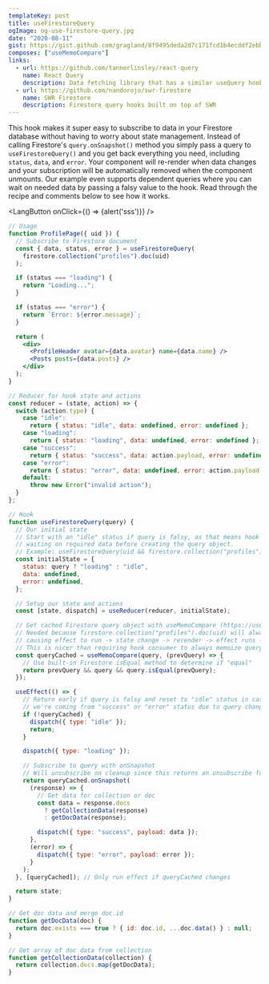 ```yaml
---
templateKey: post
title: useFirestoreQuery
ogImage: og-use-firestore-query.jpg
date: "2020-08-11"
gist: https://gist.github.com/gragland/8f9495deda2d7c171fcd1b4ecddf2ebb
composes: ["useMemoCompare"]
links:
  - url: https://github.com/tannerlinsley/react-query
    name: React Query
    description: Data fetching library that has a similar useQuery hook and inspired the API for this example.
  - url: https://github.com/nandorojo/swr-firestore
    name: SWR Firestore
    description: Firestore query hooks built on top of SWR
---
```


This hook makes it super easy to subscribe to data in your Firestore database without having to worry about state management. Instead of calling Firestore's `query.onSnapshot()` method you simply pass a query to `useFirestoreQuery()` and you get back everything you need, including `status`, `data`, and `error`. Your component will re-render when data changes and your subscription will be automatically removed when the component unmounts. Our example even supports dependent queries where you can wait on needed data by passing a falsy value to the hook. Read through the recipe and comments below to see how it works.


<LangButton onClick={() => {alert('sss')}} />

```jsx
// Usage
function ProfilePage({ uid }) {
  // Subscribe to Firestore document
  const { data, status, error } = useFirestoreQuery(
    firestore.collection("profiles").doc(uid)
  );

  if (status === "loading") {
    return "Loading...";
  }

  if (status === "error") {
    return `Error: ${error.message}`;
  }

  return (
    <div>
      <ProfileHeader avatar={data.avatar} name={data.name} />
      <Posts posts={data.posts} />
    </div>
  );
}

// Reducer for hook state and actions
const reducer = (state, action) => {
  switch (action.type) {
    case "idle":
      return { status: "idle", data: undefined, error: undefined };
    case "loading":
      return { status: "loading", data: undefined, error: undefined };
    case "success":
      return { status: "success", data: action.payload, error: undefined };
    case "error":
      return { status: "error", data: undefined, error: action.payload };
    default:
      throw new Error("invalid action");
  }
};

// Hook
function useFirestoreQuery(query) {
  // Our initial state
  // Start with an "idle" status if query is falsy, as that means hook consumer is
  // waiting on required data before creating the query object.
  // Example: useFirestoreQuery(uid && firestore.collection("profiles").doc(uid))
  const initialState = {
    status: query ? "loading" : "idle",
    data: undefined,
    error: undefined,
  };

  // Setup our state and actions
  const [state, dispatch] = useReducer(reducer, initialState);

  // Get cached Firestore query object with useMemoCompare (https://usehooks.com/useMemoCompare)
  // Needed because firestore.collection("profiles").doc(uid) will always being a new object reference
  // causing effect to run -> state change -> rerender -> effect runs -> etc ...
  // This is nicer than requiring hook consumer to always memoize query with useMemo.
  const queryCached = useMemoCompare(query, (prevQuery) => {
    // Use built-in Firestore isEqual method to determine if "equal"
    return prevQuery && query && query.isEqual(prevQuery);
  });

  useEffect(() => {
    // Return early if query is falsy and reset to "idle" status in case
    // we're coming from "success" or "error" status due to query change.
    if (!queryCached) {
      dispatch({ type: "idle" });
      return;
    }

    dispatch({ type: "loading" });

    // Subscribe to query with onSnapshot
    // Will unsubscribe on cleanup since this returns an unsubscribe function
    return queryCached.onSnapshot(
      (response) => {
        // Get data for collection or doc
        const data = response.docs
          ? getCollectionData(response)
          : getDocData(response);

        dispatch({ type: "success", payload: data });
      },
      (error) => {
        dispatch({ type: "error", payload: error });
      }
    );
  }, [queryCached]); // Only run effect if queryCached changes

  return state;
}

// Get doc data and merge doc.id
function getDocData(doc) {
  return doc.exists === true ? { id: doc.id, ...doc.data() } : null;
}

// Get array of doc data from collection
function getCollectionData(collection) {
  return collection.docs.map(getDocData);
}
```
